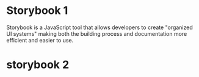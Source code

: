 # Storybook 1

Storybook is a JavaScript tool that allows developers to create "organized UI systems" making 
both the building process and documentation more efficient and easier to use.

# storybook 2


